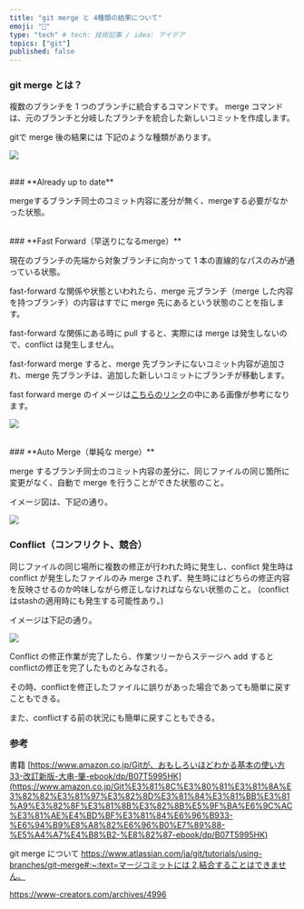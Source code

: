 ```yaml
---
title: "git merge と 4種類の結果について"
emoji: "🦔"
type: "tech" # tech: 技術記事 / idea: アイデア
topics: ["git"]
published: false
---
```



### git merge とは？

複数のブランチを 1 つのブランチに統合するコマンドです。
merge コマンドは、元のブランチと分岐したブランチを統合した新しいコミットを作成します。


gitで merge 後の結果には 下記のような種類があります。

![](https://storage.googleapis.com/zenn-user-upload/cea5c96caa7c-20230916.png)

<br>
### **Already up to date**

mergeするブランチ同士のコミット内容に差分が無く、mergeする必要がなかった状態。

<br>
### **Fast Forward（早送りになるmerge）**

現在のブランチの先端から対象ブランチに向かって 1 本の直線的なパスのみが通っている状態。

fast-forward な関係や状態といわれたら、merge 元ブランチ（merge した内容を持つブランチ）の内容はすでに merge 先にあるという状態のことを指します。

fast-forward な関係にある時に pull すると、実際には merge は発生しないので、conflict は発生しません。

fast-forward merge すると、merge 先ブランチにないコミット内容が追加され、merge 先ブランチは、追加した新しいコミットにブランチが移動します。

fast forward merge のイメージは[こちらのリンク](https://www.atlassian.com/ja/git/tutorials/using-branches/git-merge#:~:text=%E3%83%9E%E3%83%BC%E3%82%B8%E3%82%B3%E3%83%9F%E3%83%83%E3%83%88%E3%81%AB%E3%81%AF%202,%E7%B5%90%E5%90%88%E3%81%99%E3%82%8B%E3%81%93%E3%81%A8%E3%81%AF%E3%81%A7%E3%81%8D%E3%81%BE%E3%81%9B%E3%82%93%E3%80%82)の中にある画像が参考になります。

![](https://storage.googleapis.com/zenn-user-upload/ab96b2b700af-20230916.png)

<br>
### **Auto Merge（単純な merge）**

merge するブランチ同士のコミット内容の差分に、同じファイルの同じ箇所に変更がなく、自動で merge を行うことができた状態のこと。

イメージ図は、下記の通り。

![](https://storage.googleapis.com/zenn-user-upload/927c8069a9ed-20230916.png)

### **Conflict（コンフリクト、競合）**

同じファイルの同じ場所に複数の修正が行われた時に発生し、conflict 発生時は  conflict が発生したファイルのみ merge されず、発生時にはどちらの修正内容を反映させるのか吟味しながら修正しなければならない状態のこと。
(conflictはstashの適用時にも発生する可能性あり。)

イメージは下記の通り。

![](https://storage.googleapis.com/zenn-user-upload/b00104cf6206-20230916.png)

Conflict の修正作業が完了したら、作業ツリーからステージへ add すると conflictの修正を完了したものとみなされる。

その時、conflictを修正したファイルに誤りがあった場合であっても簡単に戻すこともできる。

また、conflictする前の状況にも簡単に戻すこともできる。

### 参考
書籍
[https://www.amazon.co.jp/Gitが、おもしろいほどわかる基本の使い方33-改訂新版-大串-肇-ebook/dp/B07T5995HK](https://www.amazon.co.jp/Git%E3%81%8C%E3%80%81%E3%81%8A%E3%82%82%E3%81%97%E3%82%8D%E3%81%84%E3%81%BB%E3%81%A9%E3%82%8F%E3%81%8B%E3%82%8B%E5%9F%BA%E6%9C%AC%E3%81%AE%E4%BD%BF%E3%81%84%E6%96%B933-%E6%94%B9%E8%A8%82%E6%96%B0%E7%89%88-%E5%A4%A7%E4%B8%B2-%E8%82%87-ebook/dp/B07T5995HK)

git merge について
[https://www.atlassian.com/ja/git/tutorials/using-branches/git-merge#:~:text=マージコミットには 2,結合することはできません。](https://www.atlassian.com/ja/git/tutorials/using-branches/git-merge#:~:text=%E3%83%9E%E3%83%BC%E3%82%B8%E3%82%B3%E3%83%9F%E3%83%83%E3%83%88%E3%81%AB%E3%81%AF%202,%E7%B5%90%E5%90%88%E3%81%99%E3%82%8B%E3%81%93%E3%81%A8%E3%81%AF%E3%81%A7%E3%81%8D%E3%81%BE%E3%81%9B%E3%82%93%E3%80%82)

<https://www-creators.com/archives/4996>
